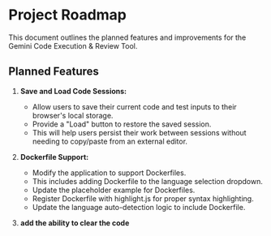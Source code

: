 # Project Roadmap

This document outlines the planned features and improvements for the Gemini Code Execution & Review Tool.

## Planned Features

1.  **Save and Load Code Sessions:**
    -   Allow users to save their current code and test inputs to their browser's local storage.
    -   Provide a "Load" button to restore the saved session.
    -   This will help users persist their work between sessions without needing to copy/paste from an external editor.

2.  **Dockerfile Support:**
    -   Modify the application to support Dockerfiles.
    -   This includes adding Dockerfile to the language selection dropdown.
    -   Update the placeholder example for Dockerfiles.
    -   Register Dockerfile with highlight.js for proper syntax highlighting.
    -   Update the language auto-detection logic to include Dockerfile.

3. **add the ability to clear the code**